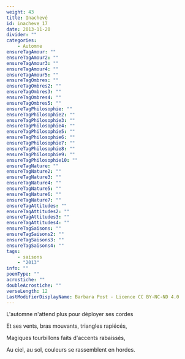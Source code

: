 ```yaml
---
weight: 43
title: Inachevé
id: inacheve_17
date: 2013-11-20
divider: ""
categories:
    - Automne
ensureTagAmour: ""
ensureTagAmour2: ""
ensureTagAmour3: ""
ensureTagAmour4: ""
ensureTagAmour5: ""
ensureTagOmbres: ""
ensureTagOmbres2: ""
ensureTagOmbres3: ""
ensureTagOmbres4: ""
ensureTagOmbres5: ""
ensureTagPhilosophie: ""
ensureTagPhilosophie2: ""
ensureTagPhilosophie3: ""
ensureTagPhilosophie4: ""
ensureTagPhilosophie5: ""
ensureTagPhilosophie6: ""
ensureTagPhilosophie7: ""
ensureTagPhilosophie8: ""
ensureTagPhilosophie9: ""
ensureTagPhilosophie10: ""
ensureTagNature: ""
ensureTagNature2: ""
ensureTagNature3: ""
ensureTagNature4: ""
ensureTagNature5: ""
ensureTagNature6: ""
ensureTagNature7: ""
ensureTagAttitudes: ""
ensureTagAttitudes2: ""
ensureTagAttitudes3: ""
ensureTagAttitudes4: ""
ensureTagSaisons: ""
ensureTagSaisons2: ""
ensureTagSaisons3: ""
ensureTagSaisons4: ""
tags:
    - saisons
    - "2013"
info: ""
poemType: ""
acrostiche: ""
doubleAcrostiche: ""
verseLength: 12
LastModifierDisplayName: Barbara Post - Licence CC BY-NC-ND 4.0
---
```

L'automne n'attend plus pour déployer ses cordes

Et ses vents, bras mouvants, triangles rapiécés,

Magiques tourbillons faits d'accents rabaissés,

Au ciel, au sol, couleurs se rassemblent en hordes.
